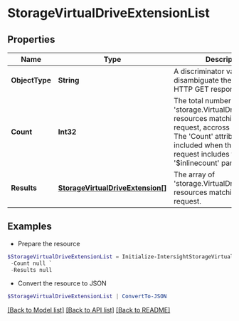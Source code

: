 # StorageVirtualDriveExtensionList
## Properties

Name | Type | Description | Notes
------------ | ------------- | ------------- | -------------
**ObjectType** | **String** | A discriminator value to disambiguate the schema of a HTTP GET response body. | 
**Count** | **Int32** | The total number of &#39;storage.VirtualDriveExtension&#39; resources matching the request, accross all pages. The &#39;Count&#39; attribute is included when the HTTP GET request includes the &#39;$inlinecount&#39; parameter. | [optional] 
**Results** | [**StorageVirtualDriveExtension[]**](StorageVirtualDriveExtension.md) | The array of &#39;storage.VirtualDriveExtension&#39; resources matching the request. | [optional] 

## Examples

- Prepare the resource
```powershell
$StorageVirtualDriveExtensionList = Initialize-IntersightStorageVirtualDriveExtensionList  -ObjectType null `
 -Count null `
 -Results null
```

- Convert the resource to JSON
```powershell
$StorageVirtualDriveExtensionList | ConvertTo-JSON
```

[[Back to Model list]](../README.md#documentation-for-models) [[Back to API list]](../README.md#documentation-for-api-endpoints) [[Back to README]](../README.md)

